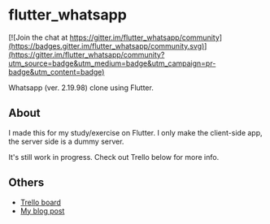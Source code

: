 # flutter_whatsapp

[![Join the chat at https://gitter.im/flutter_whatsapp/community](https://badges.gitter.im/flutter_whatsapp/community.svg)](https://gitter.im/flutter_whatsapp/community?utm_source=badge&utm_medium=badge&utm_campaign=pr-badge&utm_content=badge)

Whatsapp (ver. 2.19.98) clone using Flutter.

## About

I made this for my study/exercise on Flutter. I only make the client-side app, the server side is a dummy server.

It's still work in progress. Check out Trello below for more info.

## Others

- [Trello board](https://trello.com/b/xg3PHKxO/fluttered-whatsapp)
- [My blog post](http://blog.hanmajid.com/posts/272/fluttered---whatsapp)
